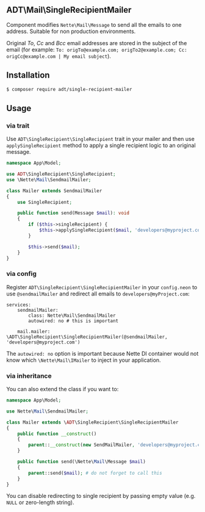 ## ADT\Mail\SingleRecipientMailer

Component modifies `Nette\Mail\Message` to send all the emails to one address. Suitable for non production environments.

Original *To*, *Cc* and *Bcc* email addresses are stored in the subject of the email (for example: `To: origTo@example.com; origTo2@example.com; Cc: origCc@example.com | My email subject`).

## Installation

```sh
$ composer require adt/single-recipient-mailer
```

## Usage

### via trait

Use `ADT\SingleRecipient\SingleRecipient` trait in your mailer and then use `applySingleRecipient` method to apply a single recipient logic to an original message.

```php
namespace App\Model;

use ADT\SingleRecipient\SingleRecipient;
use \Nette\Mail\SendmailMailer;

class Mailer extends SendmailMailer
{
	use SingleRecipient;

	public function send(Message $mail): void
	{
		if ($this->singleRecipient) {
			$this->applySingleRecipient($mail, 'developers@myproject.com');
		}

		$this->send($mail);
	}
}
```

### via config

Register `ADT\SingleRecipient\SingleRecipientMailer` in your `config.neon` to use `@sendmailMailer` and
redirect all emails to `developers@myProject.com`:

```neon
services:
	sendmailMailer:
		class: Nette\Mail\SendmailMailer
		autowired: no # this is important

	mail.mailer: \ADT\SingleRecipient\SingleRecipientMailer(@sendmailMailer, 'developers@myproject.com')
```

The `autowired: no` option is important because Nette DI container would not know
which `\Nette\Mail\IMailer` to inject in your application.

### via inheritance

You can also extend the class if you want to:

```php
namespace App\Model;

use Nette\Mail\SendmailMailer;

class Mailer extends \ADT\SingleRecipient\SingleRecipientMailer 
{
	public function __construct() 
	{
		parent::__construct(new SendMailMailer, 'developers@myproject.com');
	}

	public function send(\Nette\Mail\Message $mail) 
	{
		parent::send($mail); # do not forget to call this
	}
}
```

You can disable redirecting to single recipient by passing
empty value (e.g. `NULL` or zero-length string).